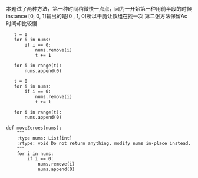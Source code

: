  本题试了两种方法，第一种时间稍微快一点点，因为一开始第一种用前半段的时候 instance [0, 0, 1]输出的是[0 , 1, 0]所以干脆让数组在找一次
 第二张方法保留Ac时间却比较慢
 ```
    t = 0
    for i in nums:
        if i == 0:
            nums.remove(i)
            t += 1

    for i in range(t):
        nums.append(0)

    t = 0
    for i in nums:
        if i == 0:
            nums.remove(i)
            t += 1

    for i in range(t):
        nums.append(0)
```    
        
```
def moveZeroes(nums):
    """
    :type nums: List[int]
    :rtype: void Do not return anything, modify nums in-place instead.
    """
    for i in nums:
        if i == 0:
            nums.remove(i)
            nums.append(0)
```
